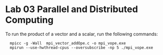 # Lab 03 Parallel and Distributed Computing

To run the product of a vector and a scalar, run the following commands:
```
  mpicc -g -Wall  mpi_vector_addOpe.c -o mpi_vope.exe
  mpirun --use-hwthread-cpus --oversubscribe -np 5 ./mpi_vope.exe
```